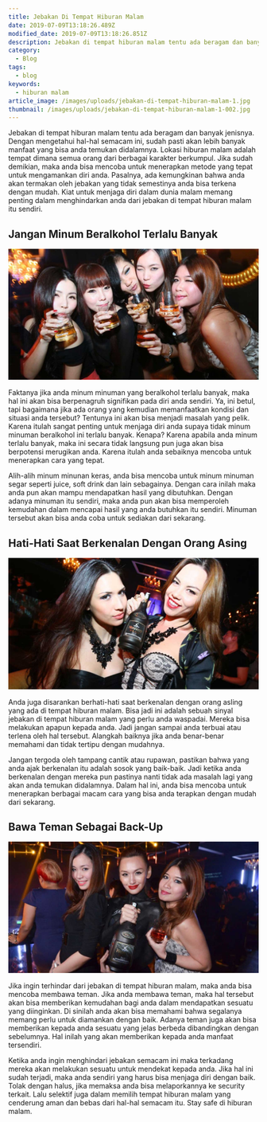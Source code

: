 ```yaml
---
title: Jebakan Di Tempat Hiburan Malam
date: 2019-07-09T13:18:26.489Z
modified_date: 2019-07-09T13:18:26.851Z
description: Jebakan di tempat hiburan malam tentu ada beragam dan banyak jenisnya. Dengan mengetahui hal-hal semacam ini, sudah pasti akan lebih banyak manfaat.
category:
  - Blog
tags:
  - blog
keywords:
  - hiburan malam
article_image: /images/uploads/jebakan-di-tempat-hiburan-malam-1.jpg
thumbnail: /images/uploads/jebakan-di-tempat-hiburan-malam-1-002.jpg
---
```

Jebakan di tempat hiburan malam tentu ada beragam dan banyak jenisnya. Dengan mengetahui hal-hal semacam ini, sudah pasti akan lebih banyak manfaat yang bisa anda temukan didalamnya. Lokasi hiburan malam adalah tempat dimana semua orang dari berbagai karakter berkumpul. Jika sudah demikian, maka anda bisa mencoba untuk menerapkan metode yang tepat untuk mengamankan diri anda. Pasalnya, ada kemungkinan bahwa anda akan termakan oleh jebakan yang tidak semestinya anda bisa terkena dengan mudah. Kiat untuk menjaga diri dalam dunia malam memang penting dalam menghindarkan anda dari jebakan di tempat hiburan malam itu sendiri.



## Jangan Minum Beralkohol Terlalu Banyak

![Jebakan Di Tempat Hiburan Malam](/images/uploads/jebakan-di-tempat-hiburan-malam-3.jpg)

Faktanya jika anda minum minuman yang beralkohol terlalu banyak, maka hal ini akan bisa berpenagruh signifikan pada diri anda sendiri. Ya, ini betul, tapi bagaimana jika ada orang yang kemudian memanfaatkan kondisi dan situasi anda tersebut? Tentunya ini akan bisa menjadi masalah yang pelik. Karena itulah sangat penting untuk menjaga diri anda supaya tidak minum minuman beralkohol ini terlalu banyak. Kenapa? Karena apabila anda minum terlalu banyak, maka ini secara tidak langsung pun juga akan bisa berpotensi merugikan anda. Karena itulah anda sebaiknya mencoba untuk menerapkan cara yang tepat.

Alih-alih minum minunan keras, anda bisa mencoba untuk minum minuman segar seperti juice, soft drink dan lain sebagainya. Dengan cara inilah maka anda pun akan mampu mendapatkan hasil yang dibutuhkan. Dengan adanya minuman itu sendiri, maka anda pun akan bisa memperoleh kemudahan dalam mencapai hasil yang anda butuhkan itu sendiri. Minuman tersebut akan bisa anda coba untuk sediakan dari sekarang.



## Hati-Hati Saat Berkenalan Dengan Orang Asing

![Jebakan Di Tempat Hiburan Malam](/images/uploads/jebakan-di-tempat-hiburan-malam-2.jpg)

Anda juga disarankan berhati-hati saat berkenalan dengan orang asling yang ada di tempat hiburan malam. Bisa jadi ini adalah sebuah sinyal jebakan di tempat hiburan malam yang perlu anda waspadai. Mereka bisa melakukan apapun kepada anda. Jadi jangan sampai anda terbuai atau terlena oleh hal tersebut. Alangkah baiknya jika anda benar-benar memahami dan tidak tertipu dengan mudahnya.

Jangan tergoda oleh tampang cantik atau rupawan, pastikan bahwa yang anda ajak berkenalan itu adalah sosok yang baik-baik. Jadi ketika anda berkenalan dengan mereka pun pastinya nanti tidak ada masalah lagi yang akan anda temukan didalamnya. Dalam hal ini, anda bisa mencoba untuk menerapkan berbagai macam cara yang bisa anda terapkan dengan mudah dari sekarang.



## Bawa Teman Sebagai Back-Up

![Jebakan Di Tempat Hiburan Malam](/images/uploads/jebakan-di-tempat-hiburan-malam-1.jpg)

Jika ingin terhindar dari jebakan di tempat hiburan malam, maka anda bisa mencoba membawa teman. Jika anda membawa teman, maka hal tersebut akan bisa memberikan kemudahan bagi anda dalam mendapatkan sesuatu yang diinginkan. Di sinilah anda akan bisa memahami bahwa segalanya memang perlu untuk diamankan dengan baik. Adanya teman juga akan bisa memberikan kepada anda sesuatu yang jelas berbeda dibandingkan dengan sebelumnya. Hal inilah yang akan memberikan kepada anda manfaat tersendiri.

Ketika anda ingin menghindari jebakan semacam ini maka terkadang mereka akan melakukan sesuatu untuk mendekat kepada anda. Jika hal ini sudah terjadi, maka anda sendiri yang harus bisa menjaga diri dengan baik. Tolak dengan halus, jika memaksa anda bisa melaporkannya ke security terkait. Lalu selektif juga dalam memilih tempat hiburan malam yang cenderung aman dan bebas dari hal-hal semacam itu. Stay safe di hiburan malam.
